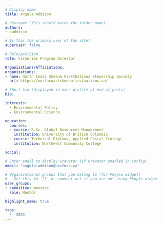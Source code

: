 ```yaml
---
# Display name
title: Angela Addison

# Username (this should match the folder name)
authors:
- aaddison

# Is this the primary user of the site?
superuser: false

# Role/position
role: Fisheries Program Director

Organizations/Affiliations:
organizations:
- name: North Coast Skeena FirstNations Stewarship Society
  url: https://northcoastskeenafirstnations.ca/

# Short bio (displayed in user profile at end of posts)
bio: 

interests:
  - Environmental Policy
  - Environmental Science

education:
  courses:
  - course: B.Sc. Global Resources Management
    institution: University of British Columbia
  - course: Technical Diploma, Applied Costal Ecology
    institution: Northwest Community College

social:

# Enter email to display Gravatar (if Gravatar enabled in Config)
email: "angela.addison@ncsfnss.ca"

# Organizational groups that you belong to (for People widget)
#   Set this to `[]` or comment out if you are not using People widget.
user_groups:
- committee: mentors
  role: Mentor

highlight_name: true

tags:
  - '2023'
---
```

